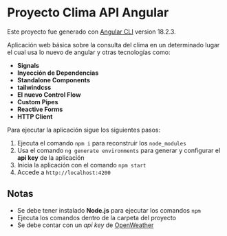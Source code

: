 # Proyecto Clima API Angular

Este proyecto fue generado con [Angular CLI](https://github.com/angular/angular-cli) version 18.2.3.

Aplicación web básica sobre la consulta del clima en un determinado lugar el cual usa lo nuevo de angular y otras tecnologías como:

- **Signals**
- **Inyección de Dependencias**
- **Standalone Components**
- **tailwindcss**
- **El nuevo Control Flow**
- **Custom Pipes**
- **Reactive Forms**
- **HTTP Client**

Para ejecutar la aplicación sigue los siguientes pasos:

1. Ejecuta el comando `npm i` para reconstruir los `node_modules`
2. Usa el comando `ng generate environments` para generar y configurar el **api key** de la aplicación
3. Inicia la aplicación con el comando `npm start`
4. Accede a `http://localhost:4200`

## Notas
- Se debe tener instalado **Node.js** para ejecutar los comandos `npm`
- Ejecuta los comandos dentro de la carpeta del proyecto
- Se debe contar con un *api key* de [OpenWeather](https://openweathermap.org/api)